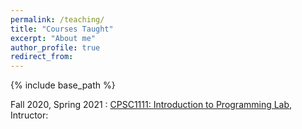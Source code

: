```yaml
---
permalink: /teaching/
title: "Courses Taught"
excerpt: "About me"
author_profile: true
redirect_from: 
---
```


{% include base_path %}

<div class="container">
    <div class="col-sm-12 col-md-6 col-lg-9 pt-4">
        <p>Fall 2020, Spring 2021 : <u><a href = "http://andrewd.ces.clemson.edu/courses/cpsc111/fall20/">CPSC1111: Introduction to Programming Lab</a></u>, Intructor: <u><a href = "http://andrewd.ces.clemson.edu/</a></u> Dr. Andrew Duchowski
		</p>
	</div>
</div>
